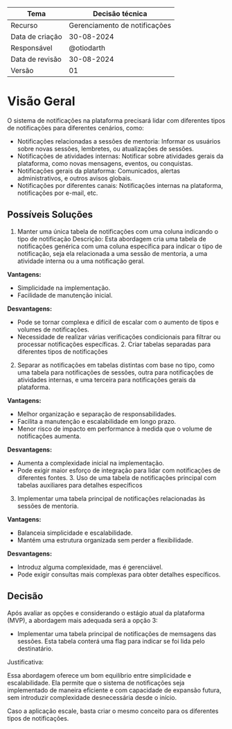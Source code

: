 | Tema            | Decisão técnica               |
| --------------- | ----------------------------- |
| Recurso         | Gerenciamento de notificações |
| Data de criação | 30-08-2024                    |
| Responsável     | @otiodarth                    |
| Data de revisão | 30-08-2024                    |
| Versão          | 01                            |

# Visão Geral

O sistema de notificações na plataforma precisará lidar com diferentes tipos de notificações para diferentes cenários, como:

- Notificações relacionadas a sessões de mentoria: Informar os usuários sobre novas sessões, lembretes, ou atualizações de sessões.
- Notificações de atividades internas: Notificar sobre atividades gerais da plataforma, como novas mensagens, eventos, ou conquistas.
- Notificações gerais da plataforma: Comunicados, alertas administrativos, e outros avisos globais.
- Notificações por diferentes canais: Notificações internas na plataforma, notificações por e-mail, etc.

## Possíveis Soluções

1. Manter uma única tabela de notificações com uma coluna indicando o tipo de notificação
   Descrição: Esta abordagem cria uma tabela de notificações genérica com uma coluna específica para indicar o tipo de notificação, seja ela relacionada a uma sessão de mentoria, a uma atividade interna ou a uma notificação geral.

**Vantagens:**

- Simplicidade na implementação.
- Facilidade de manutenção inicial.

**Desvantagens:**

- Pode se tornar complexa e difícil de escalar com o aumento de tipos e volumes de notificações.
- Necessidade de realizar várias verificações condicionais para filtrar ou processar notificações específicas. 2. Criar tabelas separadas para diferentes tipos de notificações

2. Separar as notificações em tabelas distintas com base no tipo, como uma tabela para notificações de sessões, outra para notificações de atividades internas, e uma terceira para notificações gerais da plataforma.

**Vantagens:**

- Melhor organização e separação de responsabilidades.
- Facilita a manutenção e escalabilidade em longo prazo.
- Menor risco de impacto em performance à medida que o volume de notificações aumenta.

**Desvantagens:**

- Aumenta a complexidade inicial na implementação.
- Pode exigir maior esforço de integração para lidar com notificações de diferentes fontes. 3. Uso de uma tabela de notificações principal com tabelas auxiliares para detalhes específicos

3. Implementar uma tabela principal de notificações relacionadas às sessões de mentoria.

**Vantagens:**

- Balanceia simplicidade e escalabilidade.
- Mantém uma estrutura organizada sem perder a flexibilidade.

**Desvantagens:**

- Introduz alguma complexidade, mas é gerenciável.
- Pode exigir consultas mais complexas para obter detalhes específicos.

## Decisão

Após avaliar as opções e considerando o estágio atual da plataforma (MVP), a abordagem mais adequada será a opção 3:

- Implementar uma tabela principal de notificações de memsagens das sessões. Esta tabela conterá uma flag para indicar se foi lida pelo destinatário.

Justificativa:

Essa abordagem oferece um bom equilíbrio entre simplicidade e escalabilidade. Ela permite que o sistema de notificações seja implementado de maneira eficiente e com capacidade de expansão futura, sem introduzir complexidade desnecessária desde o início.

Caso a aplicação escale, basta criar o mesmo conceito para os diferentes tipos de notificações.
